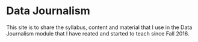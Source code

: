 # Data Journalism

This site is to share the syllabus, content and material that I use in the Data Journalism module that I have reated and started to teach since Fall 2016.
